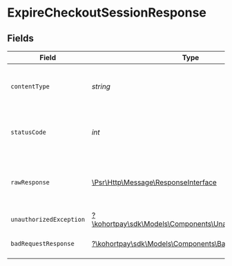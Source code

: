# ExpireCheckoutSessionResponse


## Fields

| Field                                                                                                        | Type                                                                                                         | Required                                                                                                     | Description                                                                                                  |
| ------------------------------------------------------------------------------------------------------------ | ------------------------------------------------------------------------------------------------------------ | ------------------------------------------------------------------------------------------------------------ | ------------------------------------------------------------------------------------------------------------ |
| `contentType`                                                                                                | *string*                                                                                                     | :heavy_check_mark:                                                                                           | HTTP response content type for this operation                                                                |
| `statusCode`                                                                                                 | *int*                                                                                                        | :heavy_check_mark:                                                                                           | HTTP response status code for this operation                                                                 |
| `rawResponse`                                                                                                | [\Psr\Http\Message\ResponseInterface](https://www.php-fig.org/psr/psr-7/#33-psrhttpmessageresponseinterface) | :heavy_check_mark:                                                                                           | Raw HTTP response; suitable for custom response parsing                                                      |
| `unauthorizedException`                                                                                      | [?\kohortpay\sdk\Models\Components\UnauthorizedException](../../Models/Components/UnauthorizedException.md)  | :heavy_minus_sign:                                                                                           | API key is not Valid                                                                                         |
| `badRequestResponse`                                                                                         | [?\kohortpay\sdk\Models\Components\BadRequestResponse](../../Models/Components/BadRequestResponse.md)        | :heavy_minus_sign:                                                                                           | Checkout session not found.                                                                                  |
